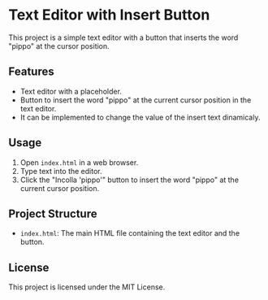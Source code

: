 # Text Editor with Insert Button

This project is a simple text editor with a button that inserts the word "pippo" at the cursor position.

## Features

- Text editor with a placeholder.
- Button to insert the word "pippo" at the current cursor position in the text editor.
- It can be implemented to change the value of the insert text dinamicaly.

## Usage

1. Open `index.html` in a web browser.
2. Type text into the editor.
3. Click the "Incolla 'pippo'" button to insert the word "pippo" at the current cursor position.

## Project Structure

- `index.html`: The main HTML file containing the text editor and the button.


## License

This project is licensed under the MIT License.